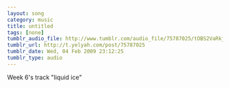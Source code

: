 ```yaml
---
layout: song
category: music
title: untitled
tags: [none]
tumblr_audio_file: http://www.tumblr.com/audio_file/75787025/tOBS2VaRkjkio3fd5FIuZZDg
tumblr_url: http://t.yelyah.com/post/75787025
tumblr_date: Wed, 04 Feb 2009 23:12:25
tumblr_type: audio
---
```

Week 6's track "liquid ice"
